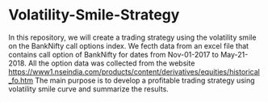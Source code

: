 # Volatility-Smile-Strategy

In this repository, we will create a trading strategy using the volatility smile on the BankNifty call options index. 
We fecth data from an excel file that contains call option of BankNifty for dates from Nov-01-2017 to May-21-2018. All the option data
was collected from the website https://www1.nseindia.com/products/content/derivatives/equities/historical_fo.htm 
The main purpose is to develop a profitable trading strategy using volatility smile curve and summarize the results. 

